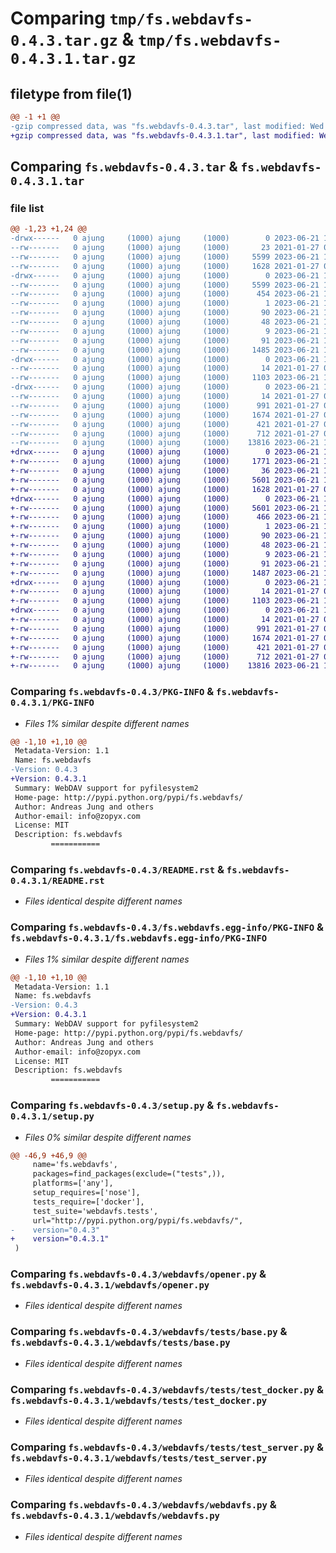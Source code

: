 # Comparing `tmp/fs.webdavfs-0.4.3.tar.gz` & `tmp/fs.webdavfs-0.4.3.1.tar.gz`

## filetype from file(1)

```diff
@@ -1 +1 @@
-gzip compressed data, was "fs.webdavfs-0.4.3.tar", last modified: Wed Jun 21 12:12:06 2023, max compression
+gzip compressed data, was "fs.webdavfs-0.4.3.1.tar", last modified: Wed Jun 21 12:56:09 2023, max compression
```

## Comparing `fs.webdavfs-0.4.3.tar` & `fs.webdavfs-0.4.3.1.tar`

### file list

```diff
@@ -1,23 +1,24 @@
-drwx------   0 ajung     (1000) ajung     (1000)        0 2023-06-21 12:12:06.266267 fs.webdavfs-0.4.3/
--rw-------   0 ajung     (1000) ajung     (1000)       23 2021-01-27 07:33:23.000000 fs.webdavfs-0.4.3/MANIFEST.in
--rw-------   0 ajung     (1000) ajung     (1000)     5599 2023-06-21 12:12:06.266267 fs.webdavfs-0.4.3/PKG-INFO
--rw-------   0 ajung     (1000) ajung     (1000)     1628 2021-01-27 07:33:23.000000 fs.webdavfs-0.4.3/README.rst
-drwx------   0 ajung     (1000) ajung     (1000)        0 2023-06-21 12:12:06.266267 fs.webdavfs-0.4.3/fs.webdavfs.egg-info/
--rw-------   0 ajung     (1000) ajung     (1000)     5599 2023-06-21 12:12:06.000000 fs.webdavfs-0.4.3/fs.webdavfs.egg-info/PKG-INFO
--rw-------   0 ajung     (1000) ajung     (1000)      454 2023-06-21 12:12:06.000000 fs.webdavfs-0.4.3/fs.webdavfs.egg-info/SOURCES.txt
--rw-------   0 ajung     (1000) ajung     (1000)        1 2023-06-21 12:12:06.000000 fs.webdavfs-0.4.3/fs.webdavfs.egg-info/dependency_links.txt
--rw-------   0 ajung     (1000) ajung     (1000)       90 2023-06-21 12:12:06.000000 fs.webdavfs-0.4.3/fs.webdavfs.egg-info/entry_points.txt
--rw-------   0 ajung     (1000) ajung     (1000)       48 2023-06-21 12:12:06.000000 fs.webdavfs-0.4.3/fs.webdavfs.egg-info/requires.txt
--rw-------   0 ajung     (1000) ajung     (1000)        9 2023-06-21 12:12:06.000000 fs.webdavfs-0.4.3/fs.webdavfs.egg-info/top_level.txt
--rw-------   0 ajung     (1000) ajung     (1000)       91 2023-06-21 12:12:06.266267 fs.webdavfs-0.4.3/setup.cfg
--rw-------   0 ajung     (1000) ajung     (1000)     1485 2023-06-21 12:10:25.000000 fs.webdavfs-0.4.3/setup.py
-drwx------   0 ajung     (1000) ajung     (1000)        0 2023-06-21 12:12:06.266267 fs.webdavfs-0.4.3/webdavfs/
--rw-------   0 ajung     (1000) ajung     (1000)       14 2021-01-27 07:33:23.000000 fs.webdavfs-0.4.3/webdavfs/__init__.py
--rw-------   0 ajung     (1000) ajung     (1000)     1103 2023-06-21 12:09:41.000000 fs.webdavfs-0.4.3/webdavfs/opener.py
-drwx------   0 ajung     (1000) ajung     (1000)        0 2023-06-21 12:12:06.266267 fs.webdavfs-0.4.3/webdavfs/tests/
--rw-------   0 ajung     (1000) ajung     (1000)       14 2021-01-27 07:33:23.000000 fs.webdavfs-0.4.3/webdavfs/tests/__init__.py
--rw-------   0 ajung     (1000) ajung     (1000)      991 2021-01-27 07:33:23.000000 fs.webdavfs-0.4.3/webdavfs/tests/base.py
--rw-------   0 ajung     (1000) ajung     (1000)     1674 2021-01-27 07:37:18.000000 fs.webdavfs-0.4.3/webdavfs/tests/test_docker.py
--rw-------   0 ajung     (1000) ajung     (1000)      421 2021-01-27 07:33:23.000000 fs.webdavfs-0.4.3/webdavfs/tests/test_opener.py
--rw-------   0 ajung     (1000) ajung     (1000)      712 2021-01-27 07:33:23.000000 fs.webdavfs-0.4.3/webdavfs/tests/test_server.py
--rw-------   0 ajung     (1000) ajung     (1000)    13816 2023-06-21 12:09:41.000000 fs.webdavfs-0.4.3/webdavfs/webdavfs.py
+drwx------   0 ajung     (1000) ajung     (1000)        0 2023-06-21 12:56:09.158695 fs.webdavfs-0.4.3.1/
+-rw-------   0 ajung     (1000) ajung     (1000)     1771 2023-06-21 12:11:16.000000 fs.webdavfs-0.4.3.1/HISTORY.rst
+-rw-------   0 ajung     (1000) ajung     (1000)       36 2023-06-21 12:55:14.000000 fs.webdavfs-0.4.3.1/MANIFEST.in
+-rw-------   0 ajung     (1000) ajung     (1000)     5601 2023-06-21 12:56:09.158695 fs.webdavfs-0.4.3.1/PKG-INFO
+-rw-------   0 ajung     (1000) ajung     (1000)     1628 2021-01-27 07:33:23.000000 fs.webdavfs-0.4.3.1/README.rst
+drwx------   0 ajung     (1000) ajung     (1000)        0 2023-06-21 12:56:09.154695 fs.webdavfs-0.4.3.1/fs.webdavfs.egg-info/
+-rw-------   0 ajung     (1000) ajung     (1000)     5601 2023-06-21 12:56:09.000000 fs.webdavfs-0.4.3.1/fs.webdavfs.egg-info/PKG-INFO
+-rw-------   0 ajung     (1000) ajung     (1000)      466 2023-06-21 12:56:09.000000 fs.webdavfs-0.4.3.1/fs.webdavfs.egg-info/SOURCES.txt
+-rw-------   0 ajung     (1000) ajung     (1000)        1 2023-06-21 12:56:09.000000 fs.webdavfs-0.4.3.1/fs.webdavfs.egg-info/dependency_links.txt
+-rw-------   0 ajung     (1000) ajung     (1000)       90 2023-06-21 12:56:09.000000 fs.webdavfs-0.4.3.1/fs.webdavfs.egg-info/entry_points.txt
+-rw-------   0 ajung     (1000) ajung     (1000)       48 2023-06-21 12:56:09.000000 fs.webdavfs-0.4.3.1/fs.webdavfs.egg-info/requires.txt
+-rw-------   0 ajung     (1000) ajung     (1000)        9 2023-06-21 12:56:09.000000 fs.webdavfs-0.4.3.1/fs.webdavfs.egg-info/top_level.txt
+-rw-------   0 ajung     (1000) ajung     (1000)       91 2023-06-21 12:56:09.158695 fs.webdavfs-0.4.3.1/setup.cfg
+-rw-------   0 ajung     (1000) ajung     (1000)     1487 2023-06-21 12:55:52.000000 fs.webdavfs-0.4.3.1/setup.py
+drwx------   0 ajung     (1000) ajung     (1000)        0 2023-06-21 12:56:09.154695 fs.webdavfs-0.4.3.1/webdavfs/
+-rw-------   0 ajung     (1000) ajung     (1000)       14 2021-01-27 07:33:23.000000 fs.webdavfs-0.4.3.1/webdavfs/__init__.py
+-rw-------   0 ajung     (1000) ajung     (1000)     1103 2023-06-21 12:09:41.000000 fs.webdavfs-0.4.3.1/webdavfs/opener.py
+drwx------   0 ajung     (1000) ajung     (1000)        0 2023-06-21 12:56:09.158695 fs.webdavfs-0.4.3.1/webdavfs/tests/
+-rw-------   0 ajung     (1000) ajung     (1000)       14 2021-01-27 07:33:23.000000 fs.webdavfs-0.4.3.1/webdavfs/tests/__init__.py
+-rw-------   0 ajung     (1000) ajung     (1000)      991 2021-01-27 07:33:23.000000 fs.webdavfs-0.4.3.1/webdavfs/tests/base.py
+-rw-------   0 ajung     (1000) ajung     (1000)     1674 2021-01-27 07:37:18.000000 fs.webdavfs-0.4.3.1/webdavfs/tests/test_docker.py
+-rw-------   0 ajung     (1000) ajung     (1000)      421 2021-01-27 07:33:23.000000 fs.webdavfs-0.4.3.1/webdavfs/tests/test_opener.py
+-rw-------   0 ajung     (1000) ajung     (1000)      712 2021-01-27 07:33:23.000000 fs.webdavfs-0.4.3.1/webdavfs/tests/test_server.py
+-rw-------   0 ajung     (1000) ajung     (1000)    13816 2023-06-21 12:09:41.000000 fs.webdavfs-0.4.3.1/webdavfs/webdavfs.py
```

### Comparing `fs.webdavfs-0.4.3/PKG-INFO` & `fs.webdavfs-0.4.3.1/PKG-INFO`

 * *Files 1% similar despite different names*

```diff
@@ -1,10 +1,10 @@
 Metadata-Version: 1.1
 Name: fs.webdavfs
-Version: 0.4.3
+Version: 0.4.3.1
 Summary: WebDAV support for pyfilesystem2
 Home-page: http://pypi.python.org/pypi/fs.webdavfs/
 Author: Andreas Jung and others
 Author-email: info@zopyx.com
 License: MIT
 Description: fs.webdavfs
         ===========
```

### Comparing `fs.webdavfs-0.4.3/README.rst` & `fs.webdavfs-0.4.3.1/README.rst`

 * *Files identical despite different names*

### Comparing `fs.webdavfs-0.4.3/fs.webdavfs.egg-info/PKG-INFO` & `fs.webdavfs-0.4.3.1/fs.webdavfs.egg-info/PKG-INFO`

 * *Files 1% similar despite different names*

```diff
@@ -1,10 +1,10 @@
 Metadata-Version: 1.1
 Name: fs.webdavfs
-Version: 0.4.3
+Version: 0.4.3.1
 Summary: WebDAV support for pyfilesystem2
 Home-page: http://pypi.python.org/pypi/fs.webdavfs/
 Author: Andreas Jung and others
 Author-email: info@zopyx.com
 License: MIT
 Description: fs.webdavfs
         ===========
```

### Comparing `fs.webdavfs-0.4.3/setup.py` & `fs.webdavfs-0.4.3.1/setup.py`

 * *Files 0% similar despite different names*

```diff
@@ -46,9 +46,9 @@
     name='fs.webdavfs',
     packages=find_packages(exclude=("tests",)),
     platforms=['any'],
     setup_requires=['nose'],
     tests_require=['docker'],
     test_suite='webdavfs.tests',
     url="http://pypi.python.org/pypi/fs.webdavfs/",
-    version="0.4.3"
+    version="0.4.3.1"
 )
```

### Comparing `fs.webdavfs-0.4.3/webdavfs/opener.py` & `fs.webdavfs-0.4.3.1/webdavfs/opener.py`

 * *Files identical despite different names*

### Comparing `fs.webdavfs-0.4.3/webdavfs/tests/base.py` & `fs.webdavfs-0.4.3.1/webdavfs/tests/base.py`

 * *Files identical despite different names*

### Comparing `fs.webdavfs-0.4.3/webdavfs/tests/test_docker.py` & `fs.webdavfs-0.4.3.1/webdavfs/tests/test_docker.py`

 * *Files identical despite different names*

### Comparing `fs.webdavfs-0.4.3/webdavfs/tests/test_server.py` & `fs.webdavfs-0.4.3.1/webdavfs/tests/test_server.py`

 * *Files identical despite different names*

### Comparing `fs.webdavfs-0.4.3/webdavfs/webdavfs.py` & `fs.webdavfs-0.4.3.1/webdavfs/webdavfs.py`

 * *Files identical despite different names*

